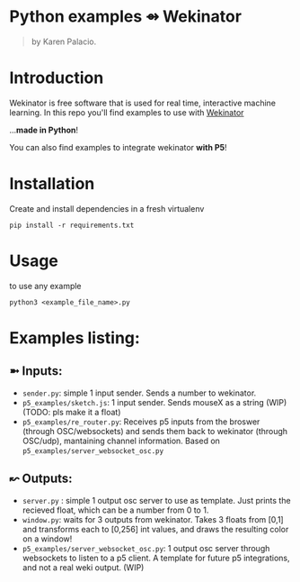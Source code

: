 # Python examples ⇴  Wekinator
> by Karen Palacio.

# Introduction
Wekinator is free software that is used for real time, interactive machine learning.
In this repo you'll find examples to use with [Wekinator](http://www.wekinator.org/)

...**made in Python**!

You can also find examples to integrate wekinator **with P5**!

# Installation
Create and install dependencies in a fresh virtualenv

`pip install -r requirements.txt`

# Usage
to use any example

`python3 <example_file_name>.py`
# Examples listing:

## ➼ Inputs:
- `sender.py`: simple 1 input sender. Sends a number to wekinator.
- `p5_examples/sketch.js`: 1 input sender. Sends mouseX as a string (WIP) (TODO: pls make it  a float)
- `p5_examples/re_router.py`: Receives p5 inputs from the broswer (through OSC/websockets) and sends them back to wekinator (through OSC/udp), mantaining channel information. Based on `p5_examples/server_websocket_osc.py`

## ↜ Outputs:
- `server.py` : simple 1 output osc server to use as template. Just prints the recieved float, which can be a number from 0 to 1.
- `window.py`: waits for 3 outputs from wekinator. Takes 3 floats from [0,1] and transforms each to [0,256] int values, and draws the resulting color on a window!
- `p5_examples/server_websocket_osc.py`: 1 output osc server through websockets to listen to a p5 client. A template for future p5 integrations, and not a real weki output. (WIP)

